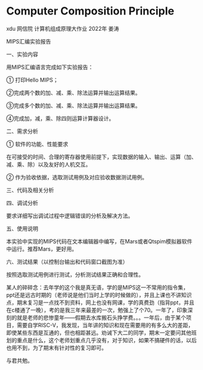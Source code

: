 # Computer Composition Principle
xdu 网信院 计算机组成原理大作业 2022年 姜涛

MIPS汇编实验报告

一、实验内容

用MIPS汇编语言完成如下实验报告：

① 打印Hello MIPS；

②完成两个数的加、减、乘、除法运算并输出运算结果。

③完成多个数的加、减、乘、除法运算并输出运算结果。

④完成加，减，乘、除四则运算计算器设计。

二、需求分析

   ① 软件的功能、性能要求
   
在可接受的时间、合理的寄存器使用前提下，实现数据的输入、输出、运算（加、减、乘、除）以及友好的人机交互。

② 作为验收依据，选取测试用例及对应验收数据测试用例。

三、代码及相关分析

四、调试分析

   要求详细写出调试过程中逻辑错误的分析及解决方法。
	
五、使用说明

   本实验中实现的MIPS代码在文本编辑器中编写，在Mars或者Qtspim模拟器软件中运行。推荐Mars，更好用。
   
六、测试结果（以控制台输出和代码窗口截图为准）

   按照选取测试用例进行测试，分析测试结果正确和合理性。

某人的碎碎念：去年学的这个我是真无语，学的是MIPS这一不常用的指令集，ppt还是远古时期的（老师说是他们当时上学的时候做的），并且上课也不讲知识点，期末复习是一点找不到资料，网上也没有网课，学的真费劲（指背ppt，并且在c楼通了一晚），考的是我三年来最差的一次，勉强上了个70。一年了，印象深刻的就是老师的悲惨童年——假期去水库搬石头挣学费。。。一年后，由于某个项目，需要自学RISC-V，我发现，当年讲的知识和现在需要用的有多么大的差距，即使某些东西是互通的，但也相距甚远。劝诫下大二的同学，期末一定要问其他班划的重点是什么，这个老师划重点几乎没有，对于知识，如果不搞硬件的话，以后也用不到，为了期末有针对性的复习即可。

与君共勉。
